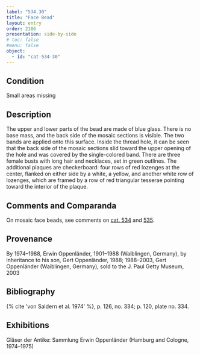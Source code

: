 ```yaml
---
label: "534.30"
title: "Face Bead"
layout: entry
order: 2186
presentation: side-by-side
# toc: false
#menu: false 
object:
  - id: "cat-534-30"
---
```


## Condition

Small areas  missing

## Description

The upper and lower parts of the bead are made of blue glass. There is no base mass, and the back side of the mosaic sections is visible. The two bands are applied onto this surface. Inside the thread hole, it can be seen that the back side of the mosaic sections slid toward the upper opening of the hole and was covered by the single-colored band. There are three female busts with long hair and necklaces, set in green outlines. The additional plaques are checkerboard: four rows of red lozenges at the center, flanked on either side by a white, a yellow, and another white row of lozenges, which are framed by a row of red triangular tesserae pointing toward the interior of the plaque.

## Comments and Comparanda

On mosaic face beads, see comments on [cat. 534](/catalogue/cat-534) and [535](/catalogue/cat-535).

## Provenance

By 1974–1988, Erwin Oppenländer, 1901–1988 (Waiblingen, Germany), by inheritance to his son, Gert Oppenländer, 1988; 1988–2003, Gert Oppenländer (Waiblingen, Germany), sold to the J. Paul Getty Museum, 2003

## Bibliography

{% cite 'von Saldern et al. 1974' %}, p. 126, no. 334; p. 120, plate no. 334.

## Exhibitions

Gläser der Antike: Sammlung Erwin Oppenländer (Hamburg and Cologne, 1974–1975)